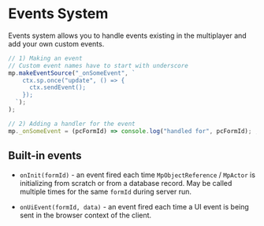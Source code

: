# Events System

Events system allows you to handle events existing in the multiplayer and add your own custom events.

```typescript
// 1) Making an event
// Custom event names have to start with underscore
mp.makeEventSource("_onSomeEvent", `
    ctx.sp.once("update", () => {
      ctx.sendEvent();
    });
  `);
);

// 2) Adding a handler for the event
mp._onSomeEvent = (pcFormId) => console.log("handled for", pcFormId); ;
```

## Built-in events

- `onInit(formId)` - an event fired each time `MpObjectReference` / `MpActor` is initializing from scratch or from a database record. May be called multiple times for the same `formId` during server run.

- `onUiEvent(formId, data)` - an event fired each time a UI event is being sent in the browser context of the client.
